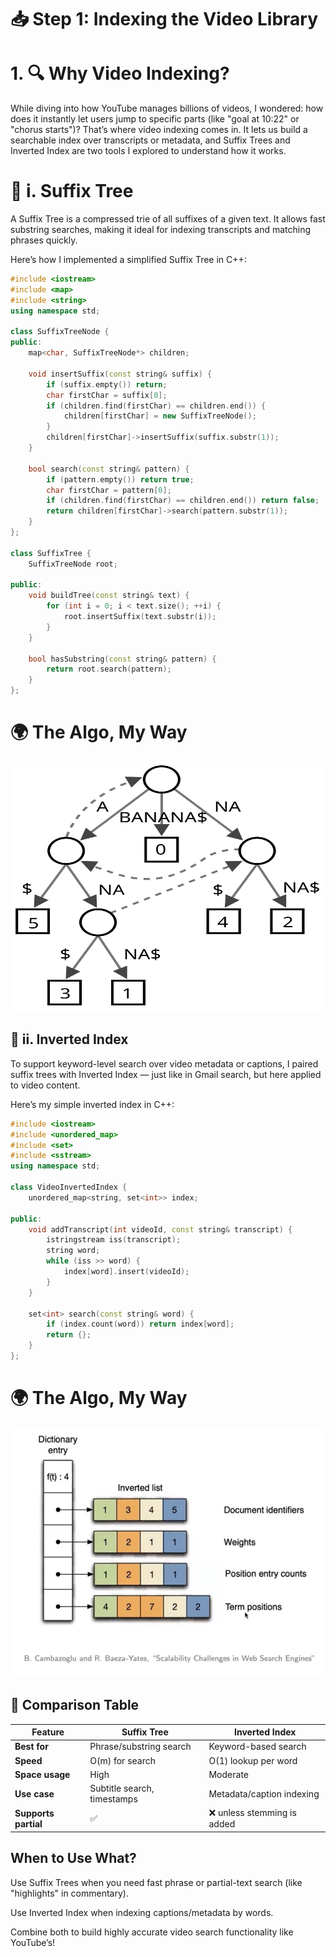 # 📥 Step 1: Indexing the Video Library

# 1. 🔍 Why Video Indexing?
While diving into how YouTube manages billions of videos, I wondered: how does it instantly let users jump to specific parts (like "goal at 10:22" or "chorus starts")? That’s where video indexing comes in. It lets us build a searchable index over transcripts or metadata, and Suffix Trees and Inverted Index are two tools I explored to understand how it works.

# 📌 i. Suffix Tree
A Suffix Tree is a compressed trie of all suffixes of a given text. It allows fast substring searches, making it ideal for indexing transcripts and matching phrases quickly.

Here’s how I implemented a simplified Suffix Tree in C++:
```cpp
#include <iostream>
#include <map>
#include <string>
using namespace std;

class SuffixTreeNode {
public:
    map<char, SuffixTreeNode*> children;

    void insertSuffix(const string& suffix) {
        if (suffix.empty()) return;
        char firstChar = suffix[0];
        if (children.find(firstChar) == children.end()) {
            children[firstChar] = new SuffixTreeNode();
        }
        children[firstChar]->insertSuffix(suffix.substr(1));
    }

    bool search(const string& pattern) {
        if (pattern.empty()) return true;
        char firstChar = pattern[0];
        if (children.find(firstChar) == children.end()) return false;
        return children[firstChar]->search(pattern.substr(1));
    }
};

class SuffixTree {
    SuffixTreeNode root;

public:
    void buildTree(const string& text) {
        for (int i = 0; i < text.size(); ++i) {
            root.insertSuffix(text.substr(i));
        }
    }

    bool hasSubstring(const string& pattern) {
        return root.search(pattern);
    }
};
```
# 🌍 The Algo, My Way
<img src="images/suffixtree.svg" alt="Graph Traversal" width="600" height="400">



## 📌 ii. Inverted Index
To support keyword-level search over video metadata or captions, I paired suffix trees with Inverted Index — just like in Gmail search, but here applied to video content.

Here’s my simple inverted index in C++:
```cpp
#include <iostream>
#include <unordered_map>
#include <set>
#include <sstream>
using namespace std;

class VideoInvertedIndex {
    unordered_map<string, set<int>> index;

public:
    void addTranscript(int videoId, const string& transcript) {
        istringstream iss(transcript);
        string word;
        while (iss >> word) {
            index[word].insert(videoId);
        }
    }

    set<int> search(const string& word) {
        if (index.count(word)) return index[word];
        return {};
    }
};
```
# 🌍 The Algo, My Way
<img src="images/invertedindex.jpg" alt="Graph Traversal" width="600" height="400">


## 🔄 Comparison Table

| Feature             | Suffix Tree                  | Inverted Index                 |
|---------------------|------------------------------|--------------------------------|
| **Best for**        | Phrase/substring search      | Keyword-based search           |
| **Speed**           | O(m) for search              | O(1) lookup per word           |
| **Space usage**     | High                         | Moderate                       |
| **Use case**        | Subtitle search, timestamps  | Metadata/caption indexing      |
| **Supports partial**| ✅                           | ❌ unless stemming is added     |

##  When to Use What?
Use Suffix Trees when you need fast phrase or partial-text search (like "highlights" in commentary).

Use Inverted Index when indexing captions/metadata by words.

Combine both to build highly accurate video search functionality like YouTube’s!



